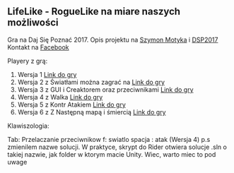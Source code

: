 ## LifeLike - RogueLike na miare naszych możliwości
Gra na Daj Się Poznać 2017.
Opis projektu na [Szymon Motyka](http://szymonmotyka.pl) i [DSP2017](http://szymonmotyka.pl/tag/dsp)
Kontakt na [Facebook](https://facebook.com/szymonmotykapl)

Playery z grą:
 1. Wersja 1 [Link do gry](https://aluspl.github.io/RogueLikeDSP/Versions/)
 2. Wersja 2 z Światłami można zagrać na [Link do gry](https://aluspl.github.io/RogueLikeDSP/Versions/light)
 3. Wersja 3 z GUI i Creaktorem oraz przeciwnikami [Link do gry](https://aluspl.github.io/RogueLikeDSP/Versions/GUIAndCharacterCreator)
 4. Wersja 4 z Walka [Link do gry](https://aluspl.github.io/RogueLikeDSP/Versions/fight)
 5. Wersja 5 z Kontr Atakiem [Link do gry](https://aluspl.github.io/RogueLikeDSP/Versions/version5contrattack)
 6. Wersja 6 z Z Następną mapą i śmiercią [Link do gry](https://aluspl.github.io/RogueLikeDSP/Versions/version6)

 Klawiszologia:

 Tab: Przelaczanie przeciwnikow
 f: swiatlo
 spacja : atak (Wersja 4)
p.s zmienilem nazwe solucji. W praktyce, skrypt do Rider otwiera solucje .sln o takiej nazwie, jak folder w ktorym macie Unity. Wiec, warto miec to pod uwage
